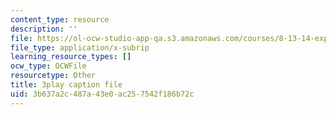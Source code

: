 ```yaml
---
content_type: resource
description: ''
file: https://ol-ocw-studio-app-qa.s3.amazonaws.com/courses/8-13-14-experimental-physics-i-ii-junior-lab-fall-2016-spring-2017/3b637a2c487a43e0ac257542f186b72c_3DizXXZ5qN8.srt
file_type: application/x-subrip
learning_resource_types: []
ocw_type: OCWFile
resourcetype: Other
title: 3play caption file
uid: 3b637a2c-487a-43e0-ac25-7542f186b72c
---
```

